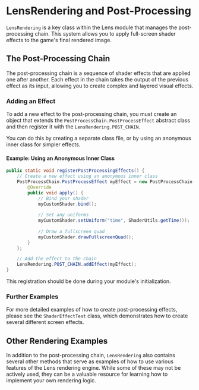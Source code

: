 # LensRendering and Post-Processing

`LensRendering` is a key class within the Lens module that manages the post-processing chain. This system allows you to apply full-screen shader effects to the game's final rendered image.

## The Post-Processing Chain

The post-processing chain is a sequence of shader effects that are applied one after another. Each effect in the chain takes the output of the previous effect as its input, allowing you to create complex and layered visual effects.

### Adding an Effect

To add a new effect to the post-processing chain, you must create an object that extends the `PostProcessChain.PostProcessEffect` abstract class and then register it with the `LensRendering.POST_CHAIN`.

You can do this by creating a separate class file, or by using an anonymous inner class for simpler effects.

#### Example: Using an Anonymous Inner Class

```java
public static void registerPostProcessingEffects() {
    // Create a new effect using an anonymous inner class
    PostProcessChain.PostProcessEffect myEffect = new PostProcessChain.PostProcessEffect() {
        @Override
        public void apply() {
            // Bind your shader
            myCustomShader.bind();
            
            // Set any uniforms
            myCustomShader.setUniform("time", ShaderUtils.getTime());
            
            // Draw a fullscreen quad
            myCustomShader.drawFullscreenQuad();
        }
    };

    // Add the effect to the chain
    LensRendering.POST_CHAIN.addEffect(myEffect);
}
```

This registration should be done during your module's initialization.

### Further Examples

For more detailed examples of how to create post-processing effects, please see the `ShaderEffectTest` class, which demonstrates how to create several different screen effects.

## Other Rendering Examples

In addition to the post-processing chain, `LensRendering` also contains several other methods that serve as examples of how to use various features of the Lens rendering engine. While some of these may not be actively used, they can be a valuable resource for learning how to implement your own rendering logic.
